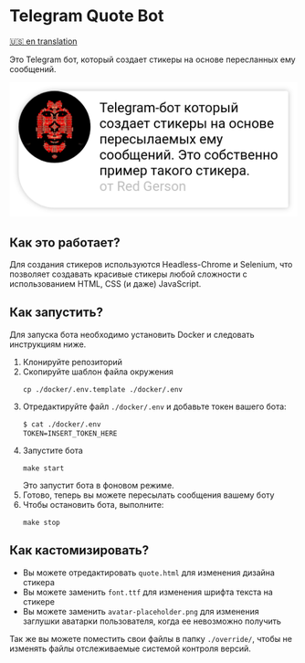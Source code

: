 # Telegram Quote Bot
[🇺🇸 en translation](README.md)

Это Telegram бот, который создает стикеры на основе пересланных ему сообщений.

![пример](example.png)

## Как это работает?

Для создания стикеров используются Headless-Chrome и Selenium, что позволяет создавать красивые стикеры любой сложности с использованием HTML, CSS (и даже) JavaScript.

## Как запустить?

Для запуска бота необходимо установить Docker и следовать инструкциям ниже.

1. Клонируйте репозиторий
2. Скопируйте шаблон файла окружения
    ```shell
    cp ./docker/.env.template ./docker/.env
    ```
3. Отредактируйте файл `./docker/.env` и добавьте токен вашего бота:
    ```shell
    $ cat ./docker/.env
    TOKEN=INSERT_TOKEN_HERE
    ```
4. Запустите бота
    ```shell
    make start
    ```
   Это запустит бота в фоновом режиме.
5. Готово, теперь вы можете пересылать сообщения вашему боту
6. Чтобы остановить бота, выполните:
    ```shell
    make stop
    ```

## Как кастомизировать?

- Вы можете отредактировать `quote.html` для изменения дизайна стикера
- Вы можете заменить `font.ttf` для изменения шрифта текста на стикере
- Вы можете заменить `avatar-placeholder.png` для изменения заглушки аватарки пользователя, когда ее невозможно получить

Так же вы можете поместить свои файлы в папку `./override/`, чтобы не изменять файлы отслеживаемые системой контроля версий.
